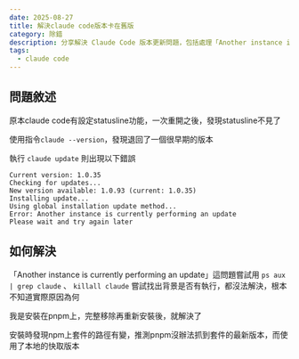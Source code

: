 ```yaml
---
date: 2025-08-27
title: 解決claude code版本卡在舊版
category: 除錯
description: 分享解決 Claude Code 版本更新問題，包括處理「Another instance is currently performing an update」錯誤，以及 pnpm 套件管理的注意事項。
tags:
  - claude code
---
```


## 問題敘述

原本claude code有設定statusline功能，一次重開之後，發現statusline不見了

使用指令`claude --version`，發現退回了一個很早期的版本

執行 `claude update` 則出現以下錯誤

```
Current version: 1.0.35
Checking for updates...
New version available: 1.0.93 (current: 1.0.35)
Installing update...
Using global installation update method...
Error: Another instance is currently performing an update
Please wait and try again later
```

## 如何解決

「Another instance is currently performing an update」這問題嘗試用 `ps aux | grep claude` 、 `killall claude` 嘗試找出背景是否有執行，都沒法解決，根本不知道實際原因為何

我是安裝在pnpm上，完整移除再重新安裝後，就解決了

安裝時發現npm上套件的路徑有變，推測pnpm沒辦法抓到套件的最新版本，而使用了本地的快取版本
